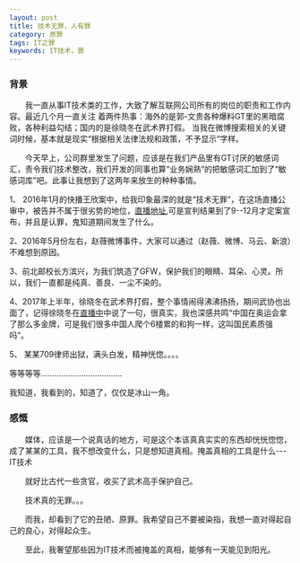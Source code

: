 ```yaml
---
layout: post
title: 技术无罪，人有罪
category: 原罪
tags: IT之罪
keywords: IT技术，罪
---
```


### 背景
　　我一直从事IT技术类的工作，大致了解互联网公司所有的岗位的职责和工作内容。最近几个月一直关注
着两件热事：海外的是郭-文贵各种爆料GT里的黑暗腐败，各种利益勾结；国内的是徐晓冬在武术界打假。
当我在微博搜索相关的关键词时候，基本就是现实“根据相关法律法规和政策，不予显示”字样。

　　今天早上，公司群里发生了问题，应该是在我们产品里有GT讨厌的敏感词汇，责令我们技术整改，我们开发的同事也算“业务娴熟”的把敏感词汇加到了“敏感词库”吧。此事让我想到了这两年来放生的种种事情。

1、 2016年1月的快播王欣案中，给我印象最深的就是“技术无罪”，在这场直播公审中，被告并不属于很劣势的地位，[直播地址](https://www.youtube.com/watch?v=i1sJr_hz8jU),可是宣判结果到了9--12月才定案宣布，并且是认罪，鬼知道期间发生了什么。

2、2016年5月份左右，赵薇微博事件，大家可以通过（赵薇、微博、马云、新浪）不难想到原因。

3、前北邮校长方滨兴，为我们筑造了GFW，保护我们的眼睛、耳朵、心灵。所以，我们一直都是纯真、善良、一尘不染的。

4、2017年上半年，徐晓冬在武术界打假，整个事情闹得沸沸扬扬，期间武协也出面了，记得徐晓冬在[直播中](https://www.youtube.com/watch?v=T6uyV5PioAw)中说了一句，很真实，我也深感共鸣“中国在奥运会拿了那么多金牌，可是我们很多中国人爬个6楼累的和狗一样，这叫国民素质强吗”。

5、 某某709律师出狱，满头白发，精神恍惚。。。。

等等等等………………………………

我知道，我看到的，知道了，仅仅是冰山一角。



### 感慨
　　媒体，应该是一个说真话的地方，可是这个本该真真实实的东西却恍恍惚惚，成了某某的工具，我不想改变什么，只是想知道真相。掩盖真相的工具是什么---IT技术

　　就好比古代一些贪官，收买了武术高手保护自己。

　　技术真的无罪。。。

　　而我，却看到了它的丑陋、原罪。我希望自己不要被染指，我想一直对得起自己的良心，对得起众生。

　　至此，我奢望那些因为IT技术而被掩盖的真相，能够有一天能见到阳光。

